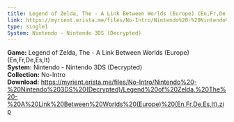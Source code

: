 ```yaml
---
title: Legend of Zelda, The - A Link Between Worlds (Europe) (En,Fr,De,Es,It)
link: https://myrient.erista.me/files/No-Intro/Nintendo%20-%20Nintendo%203DS%20(Decrypted)/Legend%20of%20Zelda,%20The%20-%20A%20Link%20Between%20Worlds%20(Europe)%20(En,Fr,De,Es,It).zip
type: single1
System: Nintendo - Nintendo 3DS (Decrypted)
---
```

<b>Game:</b> Legend of Zelda, The - A Link Between Worlds (Europe) (En,Fr,De,Es,It)<br>
<b>System:</b> Nintendo - Nintendo 3DS (Decrypted)<br>
<b>Collection:</b> No-Intro<br>
<b>Download:</b> https://myrient.erista.me/files/No-Intro/Nintendo%20-%20Nintendo%203DS%20(Decrypted)/Legend%20of%20Zelda,%20The%20-%20A%20Link%20Between%20Worlds%20(Europe)%20(En,Fr,De,Es,It).zip